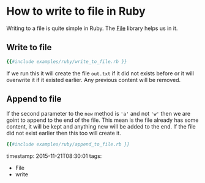 # How to write to file in Ruby


Writing to a file is quite simple in Ruby. The [File](http://ruby-doc.org/core-2.2.3/File.html) library helps us in it.


## Write to file

```ruby
{{#include examples/ruby/write_to_file.rb }}
```

If we run this it will create the file `out.txt` if it did not exists before or it will overwrite it if it existed earlier.
Any previous content will be removed.


## Append to file

If the second parameter to the `new` method is `'a'` and not `'w'` then we are goint to append to the
end of the file. This mean is the file already has some content, it will be kept and anything new will be added to the end.
If the file did not exist earlier then this too will create it.

```ruby
{{#include examples/ruby/append_to_file.rb }}
```

timestamp: 2015-11-21T08:30:01
tags:
  - File
  - write


